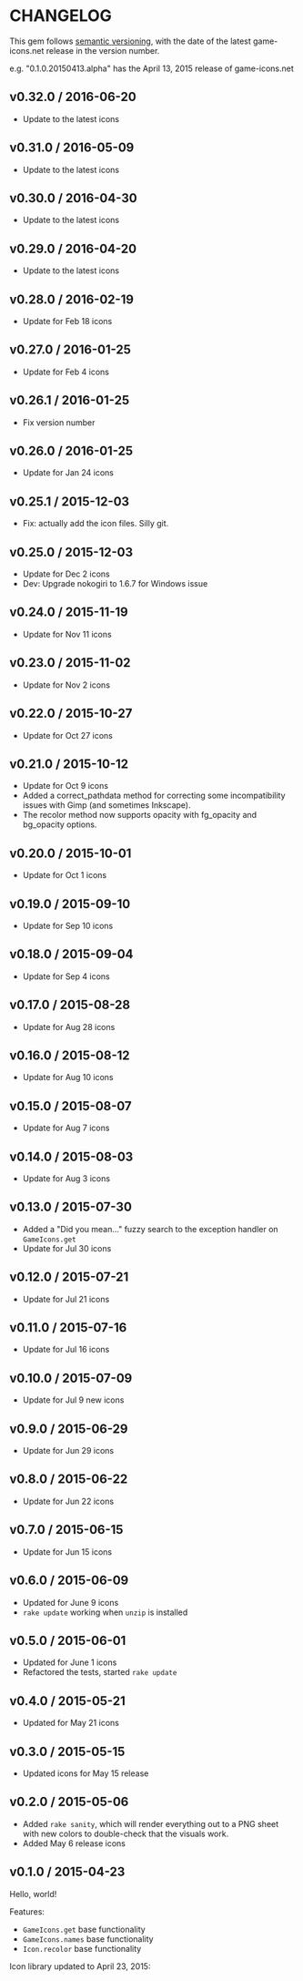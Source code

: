 # CHANGELOG

This gem follows [semantic versioning](http://semver.org), with the date of the latest game-icons.net release in the version number.

e.g. "0.1.0.20150413.alpha" has the April 13, 2015 release of game-icons.net

## v0.32.0 / 2016-06-20
  * Update to the latest icons

## v0.31.0 / 2016-05-09
  * Update to the latest icons

## v0.30.0 / 2016-04-30
  * Update to the latest icons

## v0.29.0 / 2016-04-20
  * Update to the latest icons

## v0.28.0 / 2016-02-19
  * Update for Feb 18 icons

## v0.27.0 / 2016-01-25
  * Update for Feb 4 icons

## v0.26.1 / 2016-01-25
  * Fix version number

## v0.26.0 / 2016-01-25
  * Update for Jan 24 icons

## v0.25.1 / 2015-12-03
  * Fix: actually add the icon files. Silly git.

## v0.25.0 / 2015-12-03
  * Update for Dec 2 icons
  * Dev: Upgrade nokogiri to 1.6.7 for Windows issue

## v0.24.0 / 2015-11-19
  * Update for Nov 11 icons

## v0.23.0 / 2015-11-02
  * Update for Nov 2 icons

## v0.22.0 / 2015-10-27
  * Update for Oct 27 icons

## v0.21.0 / 2015-10-12
  * Update for Oct 9 icons
  * Added a correct_pathdata method for correcting some incompatibility issues with Gimp (and sometimes Inkscape).
  * The recolor method now supports opacity with fg_opacity and bg_opacity options.

## v0.20.0 / 2015-10-01
  * Update for Oct 1 icons

## v0.19.0 / 2015-09-10
  * Update for Sep 10 icons

## v0.18.0 / 2015-09-04
  * Update for Sep 4 icons

## v0.17.0 / 2015-08-28
  * Update for Aug 28 icons

## v0.16.0 / 2015-08-12
  * Update for Aug 10 icons

## v0.15.0 / 2015-08-07
  * Update for Aug 7 icons

## v0.14.0 / 2015-08-03
  * Update for Aug 3 icons

## v0.13.0 / 2015-07-30
  * Added a "Did you mean..." fuzzy search to the exception handler on `GameIcons.get`
  * Update for Jul 30 icons

## v0.12.0 / 2015-07-21
  * Update for Jul 21 icons

## v0.11.0 / 2015-07-16
  * Update for Jul 16 icons

## v0.10.0 / 2015-07-09
  * Update for Jul 9 new icons

## v0.9.0 / 2015-06-29
  * Update for Jun 29 icons

## v0.8.0 / 2015-06-22
  * Update for Jun 22 icons

## v0.7.0 / 2015-06-15
  * Update for Jun 15 icons

## v0.6.0 / 2015-06-09
  * Updated for June 9 icons
  * `rake update` working when `unzip` is installed

## v0.5.0 / 2015-06-01
  * Updated for June 1 icons
  * Refactored the tests, started `rake update`

## v0.4.0 / 2015-05-21
  * Updated for May 21 icons

## v0.3.0 / 2015-05-15
  * Updated icons for May 15 release

## v0.2.0 / 2015-05-06
  * Added `rake sanity`, which will render everything out to a PNG sheet with new colors to double-check that the visuals work.
  * Added May 6 release icons

## v0.1.0 / 2015-04-23

Hello, world!

Features:
  * `GameIcons.get` base functionality
  * `GameIcons.names` base functionality
  * `Icon.recolor` base functionality

Icon library updated to April 23, 2015:
